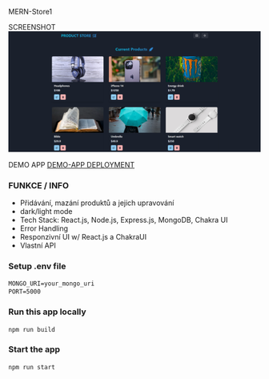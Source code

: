 MERN-Store1

SCREENSHOT
![DEMOSCREENSHOT](frontend/public/MERNstorescreenshot.png)

DEMO APP
[DEMO-APP DEPLOYMENT](https://mern-store1-piyt.onrender.com/)

### FUNKCE / INFO
-   Přidávání, mazání produktů a jejich upravování
-   dark/light mode
-   Tech Stack: React.js, Node.js, Express.js, MongoDB, Chakra UI
-   Error Handling
-   Responzivní UI w/ React.js a ChakraUI
-   Vlastní API
  

### Setup .env file

```shell
MONGO_URI=your_mongo_uri
PORT=5000
```

### Run this app locally

```shell
npm run build
```

### Start the app

```shell
npm run start
```
